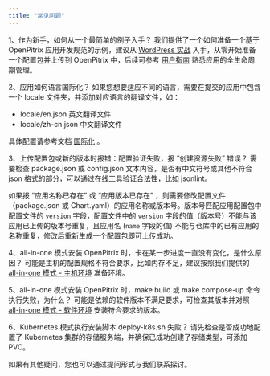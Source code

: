 ```yaml
---
title: "常见问题"
---
```


1、作为新手，如何从一个最简单的例子入手？
我们提供了一个如何准备一个基于 OpenPitrix 应用开发规范的示例，建议从 [ WordPress 实战](../developer-guide/openpitrix-developer-guide/#wordpress-实战) 入手，从零开始准备一个配置包并上传到 OpenPitrix 中，后续可参考 [用户指南](../user-guide) 熟悉应用的全生命周期管理。

2、应用如何语言国际化？
如果您想要适应不同的语言，需要在提交的应用中包含一个 locale 文件夹，并添加对应语言的翻译文件，如：

- locale/en.json 英文翻译文件
- locale/zh-cn.json 中文翻译文件

具体配置请参考文档 [国际化](../../developer-guide/openpitrix-specification/#国际化) 。

3、上传配置包或新的版本时报错：配置验证失败，报 “创建资源失败” 错误？
需要检查 package.json 或 config.json 文本内容，是否有中文符号或其他不符合 json 格式的部分，可以通过在线工具验证合法性，比如 jsonlint。 

如果报 “应用名称已存在” 或 “应用版本已存在” ，则需要修改配置文件（package.json 或 Chart.yaml）的应用名称或版本号。版本号匹配应用配置包中配置文件的 `version` 字段，配置文件中的 `version` 字段的值（版本号）不能与该应用已上传的版本号重复，且应用名 (`name` 字段的值) 不能与仓库中的已有应用的名称重复，修改后重新生成一个配置包即可上传成功。

4、all-in-one 模式安装 OpenPitrix 时，卡在某一步进度一直没有变化，是什么原因？
可能是主机的配置规格不符合要求，比如内存不足，建议按照我们提供的 [all-in-one 模式 - 主机环境](../../installation/allinone/#主机环境) 准备环境。

5、all-in-one 模式安装 OpenPitrix 时，make build 或 make compose-up 命令执行失败，为什么？
可能是依赖的软件版本不满足要求，可检查其版本并对照 [all-in-one 模式 - 软件环境](../../installation/allinone/#软件环境) 安装符合要求的版本。

6、Kubernetes 模式执行安装脚本 deploy-k8s.sh 失败？
请先检查是否成功地配置了 Kubernetes 集群的存储服务端，并确保已成功创建了存储类型，可添加 PVC。

如果有其他疑问，您也可以通过提问形式与我们联系探讨。